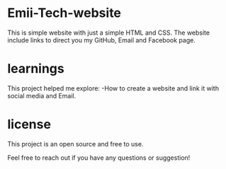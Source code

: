 # Emii-Tech-website
This is simple website with just a simple HTML and CSS. The website include links to direct you my GitHub, Email and Facebook page.

# learnings
This project helped me explore:
  -How to create a website and link it with social media and Email.

# license
This project is an open source and free to use.

Feel free to reach out if you have any questions or suggestion!
